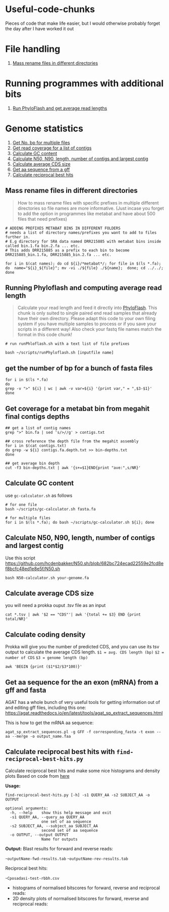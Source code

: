 # Useful-code-chunks
Pieces of code that make life easier, but I would otherwise probably forget the day after I have worked it out

# File handling
1. [Mass rename files in different directories](#1)

# Running programmes with additional bits
1. [Run PhyloFlash and get average read lengths](#2)

# Genome statistics
1. [Get No. bp for multiple files](#3)
2. [Get read coverage for a list of contigs](#4)
3. [Calculate GC content](#5)
4. [Calculate N50, N90, length, number of contigs and largest contig](#6)
5. [Calculate average CDS size](#7)
9. [Get aa sequence from a gff](#8)
10. [Calculate reciprocal best hits](#9)

## Mass rename files in different directories <a name="1"></a>
> How to mass rename files with specific prefixes in multiple different directories so file names are more informative. (Just incase you forget to add the option in programmes like metabat and have about 500 files that need prefixes)

```
# ADDING PREFIXES METABAT BINS IN DIFFERENT FOLDERS
# needs a list of directory names/prefixes you want to add to files further in. 
# E.g directory for SRA data named DRR215885 with metabat bins inside called bin.1.fa bin.2.fa ... etc. 
# This adds DRR215885 as a prefix to each bin to become DRR215885_bin.1.fa, DRR215885_bin.2.fa ... etc.

for i in $(cat names); do cd ${i}/*metabat*/; for file in $(ls *.fa); do  name="${i}_${file}"; mv -vi ./${file} ./${name};  done; cd ../../; done
```


## Running Phyloflash and computing average read length <a name="2"></a>
> Calculate your read length and feed it directly into [PhyloFlash](http://hrgv.github.io/phyloFlash/ "PhyloFlash Manual"). 
> This chunk is only suited to single paired end read samples that already have their own directory. Please adapt this code to your own filing system if you have multiple samples to process or if you save your scripts in a different way! Also check your fastq file names match the format in this code chunk!
```
# run runPhloflash.sh with a text list of file prefixes

bash ~/scripts/runPhyloflash.sh [inputfile name]
```
## get the number of bp for a bunch of fasta files <a name="3"></a>

```
for i in $(ls *.fa)
do 
grep -v ">" ${i} | wc | awk -v var=${i} '{print var," = ",$3-$1}'
done
```

## Get coverage for a metabat bin from megahit final contigs depths <a name="4"></a>
```
## get a list of contig names
grep ">" bin.fa | sed 's/>//g' > contigs.txt

## cross reference the depth file from the megahit assembly
for i in $(cat contigs.txt)
do grep -w ${i} contigs.fa.depth.txt >> bin-depths.txt
done

## get average bin depth
cut -f3 bin-depths.txt | awk '{s+=$1}END{print "ave:",s/NR}'
```
## Calculate GC content <a name="5"></a>
use `gc-calculator.sh` as follows
```
# for one file
bash ~/scripts/gc-calculator.sh fasta.fa

# for multiple files
for i in $(ls *.fa); do bash ~/scripts/gc-calculator.sh ${i}; done
```
## Calculate N50, N90, length, number of contigs and largest contig <a name="6"></a>
Use this script https://github.com/hcdenbakker/N50.sh/blob/682bc724ecad22559e2fcd8ef8bcfc48ed1e8e5f/N50.sh
```
bash N50-calculator.sh your-genome.fa
```

## Calculate average CDS size <a name="7"></a>
you will need a prokka ouput .tsv file as an input
```
cat *.tsv | awk '$2 == "CDS"'| awk '{total += $3} END {print total/NR}'
```

## Calculate coding density <a name="8"></a>
Prokka will give you the number of predicted CDS, and you can use its tsv output to calculate the average CDS length.
`$1 = avg. CDS length (bp)`
`$2 = number of CDS`
`$3 = genome length (bp)`
```
awk 'BEGIN {print ($1*$2/$3*100)}'
```

## Get aa sequence for the an exon (mRNA) from a gff and fasta <a name="9"></a>
AGAT has a whole bunch of very useful tools for getting information out of and editing gff files, including this one:
https://agat.readthedocs.io/en/latest/tools/agat_sp_extract_sequences.html

This is how to get the mRNA aa sequence:
```
agat_sp_extract_sequences.pl -g GFF -f corresponding_fasta -t exon --aa --merge -o output_name.faa
```

## Calculate reciprocal best hits with `find-reciprocal-best-hits.py` <a name="10"></a>

Calculate reciprocal best hits and make some nice histograms and density plots
Based on code from [here](https://widdowquinn.github.io/2018-03-06-ibioic/02-sequence_databases/05-blast_for_rbh.html)

**Usage:**
```
find-reciprocal-best-hits.py [-h] -s1 QUERY_AA -s2 SUBJECT_AA -o OUTPUT

optional arguments:
  -h, --help    show this help message and exit
  -s1 QUERY_AA, --query_aa QUERY_AA   
                one set of aa sequence
  -s2 SUBJECT_AA, --subject_aa SUBJECT_AA    
                second set of aa sequence
  -o OUTPUT, --output OUTPUT    
                Name for outputs
```
**Output:**
Blast results for forward and reverse reads:

-`outputName-fwd-results.tab`
-`outputName-rev-results.tab`

Reciprocal best hits:

-`Cposadasi-test-rbbh.csv`
- histograms of normalised bitscores for forward, reverse and reciprocal reads:
- 2D density plots of normalised bitscores for forward, reverse and reciprocal reads:


